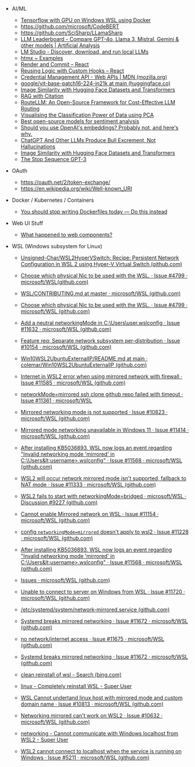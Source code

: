 - AI/ML

  - [Tensorflow with GPU on Windows WSL using Docker](https://www.youtube.com/watch?v=YozfiLI1ogY)
  - https://github.com/microsoft/CodeBERT
  - https://github.com/SciSharp/LLamaSharp
  - [LLM Leaderboard - Compare GPT-4o, Llama 3, Mistral, Gemini & other models | Artificial Analysis](https://artificialanalysis.ai/leaderboards/models)
  - [LM Studio - Discover, download, and run local LLMs](https://lmstudio.ai/)
  - [ htmx ~ Examples](https://htmx.org/examples/)
  - [Render and Commit – React](https://react.dev/learn/render-and-commit)
  - [Reusing Logic with Custom Hooks – React](https://react.dev/learn/reusing-logic-with-custom-hooks)
  - [Credential Management API - Web APIs | MDN (mozilla.org)](https://developer.mozilla.org/en-US/docs/Web/API/Credential_Management_API)
  - [google/vit-base-patch16-224-in21k at main (huggingface.co)](https://huggingface.co/google/vit-base-patch16-224-in21k/tree/main)
  - [Image Similarity with Hugging Face Datasets and Transformers](https://huggingface.co/blog/image-similarity)
  - [RAG with Citation](https://docs.ragbuddy.ai/rag)
  - [RouteLLM: An Open-Source Framework for Cost-Effective LLM Routing](https://lmsys.org/blog/2024-07-01-routellm/)
  - [Visualising the Classification Power of Data using PCA](https://towardsdatascience.com/visualising-the-classification-power-of-data-54f5273f640)
  - [Best open-source models for sentiment analysis](https://medium.com/@pavlo.fesenko/best-open-source-models-for-sentiment-analysis-part-1-dictionary-models-ece79e617653)
  - [Should you use OpenAI's embeddings? Probably not, and here's why.](https://iamnotarobot.substack.com/p/should-you-use-openais-embeddings)
  - [ChatGPT And Other LLMs Produce Bull Excrement, Not Hallucinations](https://hackaday.com/2024/07/01/chatgpt-and-other-llms-produce-bull-excrement-not-hallucinations/)
  - [Image Similarity with Hugging Face Datasets and Transformers](https://huggingface.co/blog/image-similarity)
  - [The Stop Sequence GPT-3](https://enjoymachinelearning.com/blog/stop-sequence-gpt-3/)
- OAuth

  - https://oauth.net/2/token-exchange/
  - https://en.wikipedia.org/wiki/Well-known_URI
- Docker / Kubernetes / Containers

  - [You should stop writing Dockerfiles today — Do this instead](https://medium.com/kpmg-uk-engineering/you-should-stop-writing-dockerfiles-today-do-this-instead-3cd8a44cb8b0)
- Web UI Stuff

  - [What happened to web components?](https://blog.logrocket.com/what-happened-to-web-components/)
- WSL (Windows subsystem for Linux)

  - [Unsigned-Char/WSL2HyperVSwitch: Recipe: Persistent Network Configuration in WSL 2 using Hyper-V Virtual Switch (github.com)](https://github.com/Unsigned-Char/WSL2HyperVSwitch)
  - [Choose which physical Nic to be used with the WSL. · Issue #4799 · microsoft/WSL(github.com)](https://github.com/microsoft/WSL/issues/4799#issuecomment-2065450904)
  - [WSL/CONTRIBUTING.md at master · microsoft/WSL (github.com)](https://github.com/microsoft/WSL/blob/master/CONTRIBUTING.md#collect-wsl-logs-for-networking-issues)
  - [Choose which physical Nic to be used with the WSL. · Issue #4799 · microsoft/WSL (github.com)](https://github.com/microsoft/WSL/issues/4799#issuecomment-2065456777)
  - [Add a neutral networkingMode in C:\Users\user\.wslconfig · Issue #11632 · microsoft/WSL (github.com)](https://github.com/microsoft/WSL/issues/11632)
  - [Feature req: Separate network subsystem per-distribution · Issue #10154 · microsoft/WSL (github.com)](https://github.com/microsoft/WSL/issues/10154)
  - [Win10WSL2UbuntuExternalIP/README.md at main · colemar/Win10WSL2UbuntuExternalIP (github.com)](https://github.com/colemar/Win10WSL2UbuntuExternalIP/blob/main/README.md)
  - [Internet in WSL2 error when using mirrored network with firewall · Issue #11585 · microsoft/WSL (github.com)](https://github.com/microsoft/WSL/issues/11585)
  - [networkMode=mirrored ssh clone github repo failed with timeout · Issue #11361 · microsoft/WSL](https://github.com/microsoft/WSL/issues/11361)
  - [Mirrored networking mode is not supported · Issue #10823 · microsoft/WSL (github.com)](https://github.com/microsoft/WSL/issues/10823)
  - [Mirrored mode networking unavailable in Windows 11 · Issue #11414 · microsoft/WSL (github.com)](https://github.com/microsoft/WSL/issues/11414)
  - [After installing KB5036893, WSL now logs an event regarding &#34;Invalid networking mode &#39;mirrored&#39; in C:\Users\&lt;username&gt;\.wslconfig&#34; · Issue #11568 · microsoft/WSL (github.com)](https://github.com/microsoft/WSL/issues/11568)
  - [WSL2 will occur network mirrored mode isn&#39;t supported, fallback to NAT mode · Issue #11333 · microsoft/WSL (github.com)](https://github.com/microsoft/WSL/issues/11333)
  - [WSL2 fails to start with networkingMode=bridged · microsoft/WSL · Discussion #9227 (github.com)](https://github.com/microsoft/WSL/discussions/9227)

  - [Cannot enable Mirrored
  network on WSL · Issue #11154 · microsoft/WSL (github.com)](https://github.com/microsoft/WSL/issues/11154)
  - [config `networkingMode=mirrored` doesn&#39;t apply to wsl2 · Issue #11228 · microsoft/WSL (github.com)](https://github.com/microsoft/WSL/issues/11228)
  - [After installing KB5036893, WSL now logs an event regarding &#34;Invalid networking mode &#39;mirrored&#39; in C:\Users\&lt;username&gt;\.wslconfig&#34; · Issue #11568 · microsoft/WSL (github.com)](https://github.com/microsoft/WSL/issues/11568)
  - [Issues · microsoft/WSL (github.com)](https://github.com/microsoft/WSL/issues?page=2&q=is%3Aissue+is%3Aopen)
  - [Unable to connect to server on Windows from WSL · Issue #11720 · microsoft/WSL (github.com)](https://github.com/microsoft/WSL/issues/11720)
  - [/etc/systemd/system/network-mirrored.service (github.com)](https://gist.github.com/shigenobuokamoto/b565d468541fc8be7d7d76a0434496a0)
  - [Systemd breaks mirrored networking · Issue #11672 · microsoft/WSL (github.com)](https://github.com/microsoft/WSL/issues/11672)
  - [no network/internet access · Issue #11675 · microsoft/WSL (github.com)](https://github.com/microsoft/WSL/issues/11675)
  - [Systemd breaks mirrored networking · Issue #11672 · microsoft/WSL (github.com)](https://github.com/microsoft/WSL/issues/11672)
  - [clean reinstall of wsl - Search (bing.com)](https://www.bing.com/search?q=clean+reinstall+of+wsl&qs=n&sp=-1&ghc=1&lq=0&pq=clean+reinstall+of+wsl&sc=11-22&sk=&cvid=F09373069A7F42DD87571D3DA05419E2&ghsh=0&ghacc=0&ghpl=&FPIG=EE78E7AA757246F284BD23764F9142CF&first=11&FORM=PERE)
  - [linux - Completely reinstall WSL - Super User](https://superuser.com/questions/1619233/completely-reinstall-wsl)
  - [WSL Cannot undertand linux host with mirrored mode and custom domain name · Issue #10813 · microsoft/WSL (github.com)](https://github.com/microsoft/WSL/issues/10813)
  - [Networking mirrored can&#39;t work on WSL2 · Issue #10632 · microsoft/WSL (github.com)](https://github.com/microsoft/WSL/issues/10632)
  - [networking - Cannot communicate with Windows localhost from WSL2 - Super User](https://superuser.com/questions/1732399/cannot-communicate-with-windows-localhost-from-wsl2)
  - [WSL2 cannot connect to localhost when the service is running on Windows · Issue #5211 · microsoft/WSL (github.com)](https://github.com/microsoft/WSL/issues/5211)
